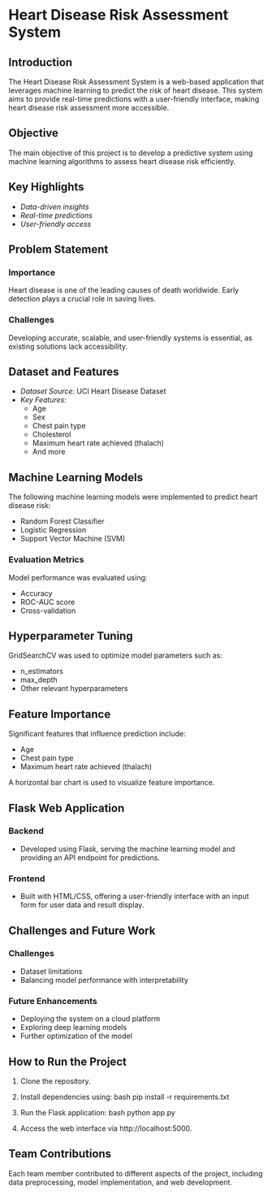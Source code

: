 <h1>Heart Disease Risk Assessment System</h1> 

## Introduction
The Heart Disease Risk Assessment System is a web-based application that leverages machine learning to predict the risk of heart disease. This system aims to provide real-time predictions with a user-friendly interface, making heart disease risk assessment more accessible.

## Objective
The main objective of this project is to develop a predictive system using machine learning algorithms to assess heart disease risk efficiently.

## Key Highlights
- *Data-driven insights*
- *Real-time predictions*
- *User-friendly access*

## Problem Statement
### Importance
Heart disease is one of the leading causes of death worldwide. Early detection plays a crucial role in saving lives.

### Challenges
Developing accurate, scalable, and user-friendly systems is essential, as existing solutions lack accessibility.

## Dataset and Features
- *Dataset Source:* UCI Heart Disease Dataset
- *Key Features:*
  - Age
  - Sex
  - Chest pain type
  - Cholesterol
  - Maximum heart rate achieved (thalach)
  - And more

## Machine Learning Models
The following machine learning models were implemented to predict heart disease risk:
- Random Forest Classifier
- Logistic Regression
- Support Vector Machine (SVM)

### Evaluation Metrics
Model performance was evaluated using:
- Accuracy
- ROC-AUC score
- Cross-validation

## Hyperparameter Tuning
GridSearchCV was used to optimize model parameters such as:
- n_estimators
- max_depth
- Other relevant hyperparameters

## Feature Importance
Significant features that influence prediction include:
- Age
- Chest pain type
- Maximum heart rate achieved (thalach)

A horizontal bar chart is used to visualize feature importance.

## Flask Web Application
### Backend
- Developed using Flask, serving the machine learning model and providing an API endpoint for predictions.

### Frontend
- Built with HTML/CSS, offering a user-friendly interface with an input form for user data and result display.

## Challenges and Future Work
### Challenges
- Dataset limitations
- Balancing model performance with interpretability

### Future Enhancements
- Deploying the system on a cloud platform
- Exploring deep learning models
- Further optimization of the model

## How to Run the Project
1. Clone the repository.
2. Install dependencies using:
   bash
   pip install -r requirements.txt
   
3. Run the Flask application:
   bash
   python app.py
   
4. Access the web interface via http://localhost:5000.

## Team Contributions
Each team member contributed to different aspects of the project, including data preprocessing, model implementation, and web development.
